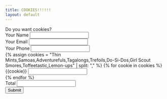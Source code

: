 ```yaml
---
title: COOKIES!!!!!!
layout: default
---
```


<form action="https://formspree.io/f/mpzbqdjq" method="POST">
Do you want cookies?
<div>
<label for="Name">Your Name</label>
<input type="text" id="Name" name="Name" required="required">
</div>
<div>
<label for="Email">Your Email</label>
<input type="email" id="Email" name="Email" required="required">
</div>
<div>
<label for="Phone">Your Phone</label>
<input type="tel" id="Phone" name="Phone" required="required">
</div>
{% assign cookies = "Thin Mints,Samoas,Adventurefuls,Tagalongs,Trefoils,Do-Si-Dos,Girl Scout Smores,Toffeetastic,Lemon-ups" | split: "," %}
{% for cookie in cookies %}
<div>
<label for="{{cookie}}">{{cookie}}</label>
<input type="number" min="0" id="{{cookie}}" name="{{cookie}}" class="cookie">
</div>
{% endfor %}
<div>
<label for="Total">Total</label>
<input type="number" min="0" id="Total" name="Total" readonly="true">
</div>
<input type="submit">
</form>